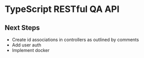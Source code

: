 # TypeScript RESTful QA API

## Next Steps

* Create id associations in controllers as outlined by comments
* Add user auth
* Implement docker